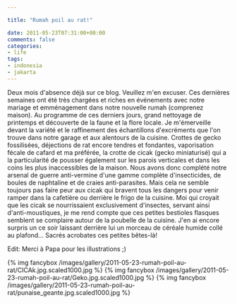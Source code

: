 ```yaml
---

title: "Rumah poil au rat!"

date: 2011-05-23T07:31:00+00:00
comments: false
categories: 
- life
tags:
- indonesia
- jakarta 
---
```


Deux mois d'absence déjà sur ce blog. Veuillez m'en excuser. Ces dernières semaines ont été très chargées et riches en événements avec notre mariage et emménagement dans notre nouvelle rumah (comprenez maison). Au programme de ces derniers jours, grand nettoyage de printemps et découverte de la faune et la flore locale. Je m'émerveille devant la variété et le raffinement des échantillons d'excréments que l'on trouve dans notre garage et aux alentours de la cuisine. Crottes de gecko fossilisées, déjections de rat encore tendres et fondantes, vaporisation fécale de cafard et ma préférée, la crotte de cicak (gecko miniaturisé) qui a la particularité de pousser également sur les parois verticales et dans les coins les plus inaccessibles de la maison. Nous avons donc complété notre arsenal de guerre anti-vermine d'une gamme complète d'insecticides, de boules de naphtaline et de craies anti-parasites. Mais cela ne semble toujours pas faire peur aux cicak qui bravent tous les dangers pour venir ramper dans la cafetière ou derrière le frigo de la cuisine. Moi qui croyait que les cicak se nourrissaient exclusivement d'insectes, servant ainsi d'anti-moustiques, je me rend compte que ces petites bestioles flasques semblent se complaire autour de la poubelle de la cuisine. J'en ai encore surpris un ce soir laissant derrière lui un morceau de céréale humide collé au plafond... Sacrés acrobates ces petites bêtes-là!

Edit: Merci à Papa pour les illustrations ;)

{% img fancybox /images/gallery/2011-05-23-rumah-poil-au-rat/CICAk.jpg.scaled1000.jpg %}
{% img fancybox /images/gallery/2011-05-23-rumah-poil-au-rat/Geko.jpg.scaled1000.jpg %}
{% img fancybox /images/gallery/2011-05-23-rumah-poil-au-rat/punaise_geante.jpg.scaled1000.jpg %}
